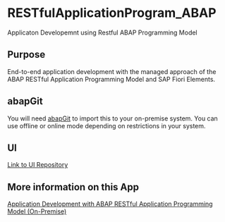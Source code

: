 # RESTfulApplicationProgram_ABAP
Applicaton Developemnt using Restful ABAP Programming Model

## Purpose
End-to-end application development with the managed approach of the ABAP RESTful Application Programming Model and SAP Fiori Elements.

## abapGit
You will need [abapGit](https://docs.abapgit.org/) to import this to your on-premise system. 
You can use offline or online mode depending on restrictions in your system.

## UI
[Link to UI Repository](https://github.com/intelira/RESTfulApplicationProgram_UI)

## More information on this App
[Application Development with ABAP RESTful Application Programming Model (On-Premise)](https://intelira.tech/2022/09/12/application-development-with-abap-restful-application-programming-model-on-premise/)
